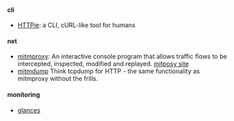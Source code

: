 #### cli
+ [HTTPie][1]: a CLI, cURL-like tool for humans

#### net
+ [mitmproxy][2]: An interactive console program that allows traffic flows to be intercepted, inspected, modified and replayed.  [mitposy site](https://mitmproxy.org/)
+ [mitmdump][3] Think tcpdump for HTTP - the same functionality as mitmproxy without the frills.

#### monitoring
+ [glances][4]


[1]: https://github.com/jkbrzt/httpie
[2]: http://docs.mitmproxy.org/en/latest/mitmproxy.html
[3]: http://docs.mitmproxy.org/en/latest/mitmdump.html
[4]: https://github.com/nicolargo/glances
